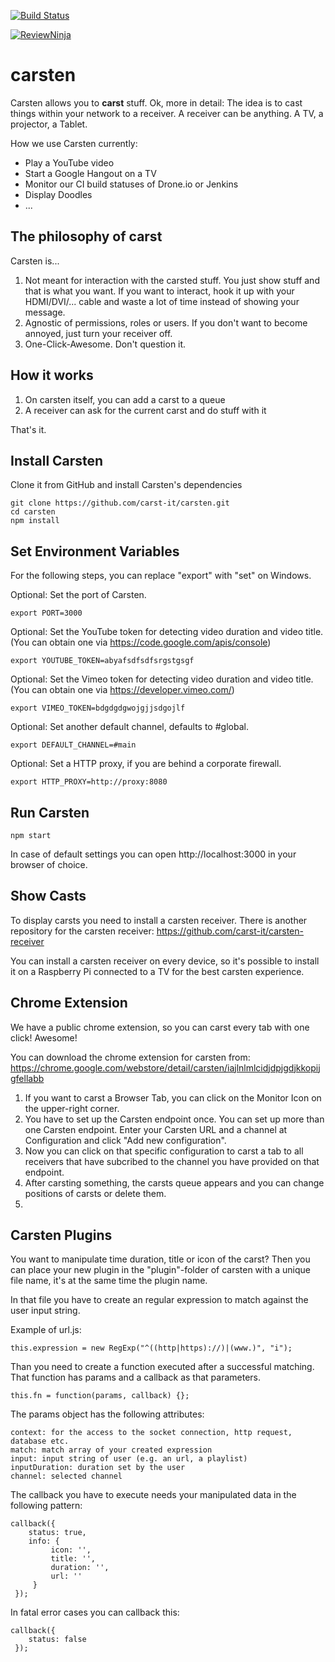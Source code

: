 [![Build Status](https://travis-ci.org/carst-it/carsten.svg?branch=master)](https://travis-ci.org/carst-it/carsten)

[![ReviewNinja](http://app.review.ninja/assets/images/wereviewninja-32.png)](http://app.review.ninja/MitchK/carsten)

carsten
==========

Carsten allows you to **carst** stuff. 
Ok, more in detail: The idea is to cast things within your network to a receiver. A receiver can be anything. A TV, a projector, a Tablet. 

How we use Carsten currently:

 * Play a YouTube video
 * Start a Google Hangout on a TV
 * Monitor our CI build statuses of Drone.io or Jenkins
 * Display Doodles
 * ...

The philosophy of carst
--------------------------------------------
Carsten is...

 1. Not meant for interaction with the carsted stuff. You just show stuff and that is what you want. If you want to interact, hook it up with your HDMI/DVI/... cable and waste a lot of time instead of showing your message.
 2. Agnostic of permissions, roles or users. If you don't want to become annoyed, just turn your receiver off.
 3. One-Click-Awesome. Don't question it.
 
How it works
------------

 1. On carsten itself, you can add a carst to a queue
 2. A receiver can ask for the current carst and do stuff with it

That's it.

Install Carsten
-----------

Clone it from GitHub and install Carsten's dependencies
```
git clone https://github.com/carst-it/carsten.git
cd carsten
npm install
```

Set Environment Variables
-------------------------
For the following steps, you can replace "export" with "set" on Windows.

Optional: Set the port of Carsten.
```
export PORT=3000
```

Optional: Set the YouTube token for detecting video duration and video title. (You can obtain one via https://code.google.com/apis/console)
```
export YOUTUBE_TOKEN=abyafsdfsdfsrgstgsgf
```

Optional: Set the Vimeo token for detecting video duration and video title. (You can obtain one via https://developer.vimeo.com/)
```
export VIMEO_TOKEN=bdgdgdgwojgjjsdgojlf
```

Optional: Set another default channel, defaults to #global.
```
export DEFAULT_CHANNEL=#main
```


Optional: Set a HTTP proxy, if you are behind a corporate firewall.
```
export HTTP_PROXY=http://proxy:8080
```

Run Carsten
-----------
```
npm start
```

In case of default settings you can open http://localhost:3000 in your browser of choice.

Show Casts
----------

To display carsts you need to install a carsten receiver. 
There is another repository for the carsten receiver: https://github.com/carst-it/carsten-receiver

You can install a carsten receiver on every device, so it's possible to install it on a Raspberry Pi connected to a TV for the best carsten experience.

Chrome Extension
------------------------

We have a public chrome extension, so you can carst every tab with one click! Awesome!

You can download the chrome extension for carsten from: https://chrome.google.com/webstore/detail/carsten/iajlnlmlcidjdpjgdjkkopijgfellabb

 1. If you want to carst a Browser Tab, you can click on the Monitor Icon on the upper-right corner.
 2. You have to set up the Carsten endpoint once. You can set up more than one Carsten endpoint. Enter your Carsten URL and a channel at Configuration and click "Add new configuration".
 3. Now you can click on that specific configuration to carst a tab to all receivers that have subcribed to the channel you have provided on that endpoint.
 4. After carsting something, the carsts queue appears and you can change positions of carsts or delete them.
 5. 
 
Carsten Plugins
--------------------------

You want to manipulate time duration, title or icon of the carst? Then you can place your new plugin in the "plugin"-folder of carsten with a unique file name, it's at the same time the plugin name.

In that file you have to create an regular expression to match against the user input string.

Example of url.js:

```
this.expression = new RegExp("^((http|https)://)|(www.)", "i");
```

Than you need to create a function executed after a successful matching. That function has params and a callback as that parameters. 

```
this.fn = function(params, callback) {};
```

The params object has the following attributes:

```
context: for the access to the socket connection, http request, database etc.
match: match array of your created expression
input: input string of user (e.g. an url, a playlist)
inputDuration: duration set by the user
channel: selected channel
```

The callback you have to execute needs your manipulated data in the following pattern:

```
callback({
    status: true,
    info: {
         icon: '',
         title: '',
         duration: '',
         url: ''
     }
 });
```

In fatal error cases you can callback this:

```
callback({
    status: false
 });
```
